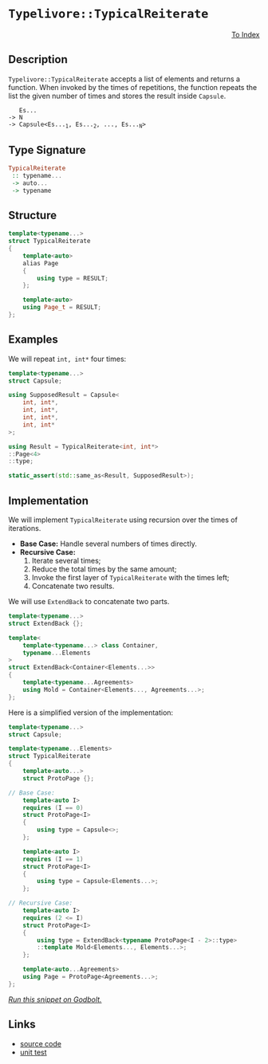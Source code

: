 <!-- Copyright 2024 Feng Mofan
SPDX-License-Identifier: Apache-2.0 -->

# `Typelivore::TypicalReiterate`

<p style='text-align: right;'><a href="../../../facilities/metafunctions.md#typelivore-typical-reiterate">To Index</a></p>

## Description

`Typelivore::TypicalReiterate` accepts a list of elements and returns a function. When invoked by the times of repetitions, the function repeats the list the given number of times and stores the result inside `Capsule`.

<pre><code>   Es...
-> N
-> Capsule&lt;Es...<sub>1</sub>, Es...<sub>2</sub>, ..., Es...<sub>N</sub>&gt;</code></pre>

## Type Signature

```Haskell
TypicalReiterate
 :: typename...
 -> auto...
 -> typename
```

## Structure

```C++
template<typename...>
struct TypicalReiterate
{
    template<auto>
    alias Page
    {
        using type = RESULT;
    };

    template<auto>
    using Page_t = RESULT;
};
```

## Examples

We will repeat `int, int*` four times:

```C++
template<typename...>
struct Capsule;

using SupposedResult = Capsule<
    int, int*,
    int, int*,
    int, int*,
    int, int*
>;

using Result = TypicalReiterate<int, int*>
::Page<4>
::type;

static_assert(std::same_as<Result, SupposedResult>);
```

## Implementation

We will implement `TypicalReiterate` using recursion over the times of iterations.

- **Base Case:** Handle several numbers of times directly.
- **Recursive Case:**
  1. Iterate several times;
  2. Reduce the total times by the same amount;
  3. Invoke the first layer of `TypicalReiterate` with the times left;
  4. Concatenate two results.

We will use `ExtendBack` to concatenate two parts.

```C++
template<typename...>
struct ExtendBack {};

template<
    template<typename...> class Container,
    typename...Elements
>
struct ExtendBack<Container<Elements...>>
{
    template<typename...Agreements>
    using Mold = Container<Elements..., Agreements...>;
};
```

Here is a simplified version of the implementation:

```C++
template<typename...>
struct Capsule;

template<typename...Elements>
struct TypicalReiterate
{
    template<auto...>
    struct ProtoPage {};

// Base Case:
    template<auto I>
    requires (I == 0)
    struct ProtoPage<I>
    {
        using type = Capsule<>;
    };

    template<auto I>
    requires (I == 1)
    struct ProtoPage<I>
    {
        using type = Capsule<Elements...>;
    };

// Recursive Case:
    template<auto I>
    requires (2 <= I)
    struct ProtoPage<I>
    {
        using type = ExtendBack<typename ProtoPage<I - 2>::type>
        ::template Mold<Elements..., Elements...>;
    };

    template<auto...Agreements>
    using Page = ProtoPage<Agreements...>;
};
```

[*Run this snippet on Godbolt.*](https://godbolt.org/#z:OYLghAFBqd5QCxAYwPYBMCmBRdBLAF1QCcAaPECAMzwBtMA7AQwFtMQByARg9KtQYEAysib0QXACx8BBAKoBnTAAUAHpwAMvAFYTStJg1DIApACYAQuYukl9ZATwDKjdAGFUtAK4sGIAMykrgAyeAyYAHI%2BAEaYxCAArIEADqgKhE4MHt6%2BeqnpjgKh4VEssfHSdpgOmUIETMQE2T5%2BgVU1AnUNBMWRMXGJbfWNzblctsM9YX1lA5IAlLaoXsTI7Bzm/mHI3lgA1Cb%2Bbl6OtIQAnofYJhoAgpvbu5gHR8gKBOhYVFc393cEmBYyQMAMObgI52SjFYmAAdPCfnd3sQvA49m4mMkFF56IcrHdfgB6Ql7ADqzwA7nRaHsvEo9gQEHgFHsqF4GB0GAzUHs0BymADmACGRSeclugpYb8AUCQZgwRCocw2PCpf5rkiCCi0dhVIL0BYmMgANYHADsVjNABE8b9pYDgQL5Udfns3QyHXKFZDoSqEereQYFCyPIImNMyK73YrfXD4dh6GxBAo7erfsjUQQ9rr9YaTWDQ/UI2CE4DGARJf7rmmCRao26ZY7QUcY8q47DbsBiJgy8nEbd3bT0kY9gBZTzoF5W9GycPhYglxPlyuw0h7Tvd3sV1U/fz4%2B7W20E/6ep3epUw1WlpMV/sZtEAFUheFEtAASphCHEz7X94PG16RxMCcqA7jWA7uveWbKMQqBEMoTDAM8Jh1oee52ncxJ7Ia9J1JgyQgPWHqymeQEgXsACS/aDt2ACOXh4N2LIQBRU6HNOGjzERUF7DBcGoAhSFglR4GDihf6Du6dJhMADI%2BlO6KYtiuIumm6F3GJaH7kRAGkRi5EiRqEFunRDFMXsLFsf405cFxGmQVqma8bB8GIc6biGUR4lEYO0kjjGCkYliOLudey5gdWEluihNrqX8txYR%2ByArOkABuzx4QROmns2%2BlEJR1HuqZjGYMxZgvG47GUXZxl7DxfGuUJRyefZ0V1q1kl%2BbJAVVTmrh5sa56xs5/GCe5rEALR7GYVwgCAMaFZJexzbpwrjrQ6CLluK5rmFyYRUetUxYd2UkblwFEKqG49jeKaiVJw6yWNCkNQJblgtd20HXFx0/ZhABUgNA8DhJEkDD7YEID5A6DAPA/DsPxQ8HJPBVJx0Bc/b2md7mtpeVbpo5aJBcpzraXcXV7EIXjJPkmDoB%2BylZlVJMhWCRFhAQa6c/9pAc4I3OCLz/Nc3sPN8x1nOCwQ/2ppFGG3JTjM4sz1l7E%2ByQvmIH5fsQelS2LQv9nNY1gpIxvzT6J2agKL4APpMMGcQEBA7zoHNCgwg7d1uMrtCi9TtNpPTfsEFcXF7hwiy0JwCS8H4HBaKQqCcJVljWHVyyrMhZj%2BDwpAEJoUeLMaiRmLCZpmJIAAc1cJBoACcCRmBoABs1eBDHHCSLwLASBoGikAnScpxwvAKCAg%2BF4nUekHAsAwIgIDLAQyQnOQlBoECdBxBEMKcKo1etxNreSHswDIMgexSLCZi8PThAkHg7vjPwggiGI7BSDIgiKCo6gz1ILocYFI9YEW4LPLucch5F2TpwAA8icNeWZUBUD2IfY%2Bp9z6X2vpIW%2BFkPDb3oMQA4udbK8GnloRYEAkBb01sQjeEA6E73iMAKQZg%2BB0ABMQCeEBoiwOiGEBo5xOD50EcwYg5x4HRG0NUae%2Bct43ngQwWgIjAFYGiF4YAGJaC0AnhA0gWAWCGGAOIdRJUajpX0UnTAqhqgnHWPnTmmAu5JzONEPWkiPBYFgVqPAfcDHpWINEYOVpAQmLOEYIuiwqAGGAAoAAangTAFJ4FKlEbwN%2BwhXxf2kFkv%2BahYHAP0CYlA1hrD6DwNECekBFioGSIUBg%2BiJpu3YqYdOlgW68FQEE4gz9SrwEWO0RpLgGDuE8C0PQIRpilHKHkNIGQBCjD8OMfIiyGC9FmQMcYwzaiTGWXoXZnRJibP6PEHZ%2ByJljAmN0U5sxzlDKzmsCQ0dY7x1gaPdBR8T5nwvlfG%2B5UIC4EfiQzY5CC7RMWAgTATAsDxAgCXEAkh/Cwgbv4M0kgNCSCrq3AeCRW4N30JwHupA%2B551hK3Lg7cG7VypQkSQXAEhotbjAwBo9x6TwhTPahi8aHLyQevCgTDUBEN3vvDgDQWCpTNBNJggYTHXwbrCLgsIbH4CIH0l%2BP9smfwkHk2QBSAFJ10Bw0BmIMmvI4NA4e3SEECpQWgyV0rZXypHFwJVKqNAEJFfQuIpD/BmHmBQ6Jc9aE%2BpYYw5hxCQBOplTsEx7quCDxoP7OIvD%2BGAPEcIjJpAs2SOkbIhwObFHlmUao2BGitE6L0TmoxET1hJ3wN2SxAzAG2PsQCHNzjXG8HcZ4843iG0UL6QE/OQSQlKDCcYowkTQDcr4HExJyTUnpIMVkj%2B4hv75KUIUwBJqSlRPaVYSwlTqmDOTg0zIzTWnWSPdYLpyden9JqQi2wLi5GZFGeMnIKyghjLuXM1ZCzGkHKAwUTIAHtlvvsI0roIwrm/qOQwODUwShnMOZcn9GHbkzPQ7ZJYKxnn4age8tlnA9ixpdfGt1HrVUWWBRq/14LKHF1INC2FAxX1dxJWSpVWKzRMrNGafw2LJCn3GDauBY9bCcpYzy%2BAfKV7IMjeG4he82CcElVglgChUpX1Su62Ecp3j33VU/LV66cl6u1YaopARSBmvATwS11qPl2tXicPYqCKPEBYNp3T%2BnDPGazBAQhvrQW538EGrlVDQ0oFU3EFTor4h6dpnbAzDc7bBYdr50%2BnDU08MoBmpOea1FiKEfmmRcji0iqUSotRjbMCaO0WIGtBi60zqHYYixjgrGwPbclTtBju2wL7cIwdviR05vHaE8JM6ZIhtiYhJdKS0mMBzZZ3VW6DU7qNToezBhD3lJPe4l9dTL0CH0YSN2ZSOkWAfT0uImqBm1Ogx%2B5wEBXCgb/egSD5zSBrJAwh%2BZ4Gii4fuYc99nIUPfaQyhv72H4NYYuThtDEP8MKCeV/FzpGR7ka02fHTem9gZaM06d49GzMRbztFuTUKYVwsoJanjIAzBKv8P4BI9cGUDw52adurK8fSYnlPSFpBS6SDNLfATXApAN342irgZoiUcH8Lj210m6cq7voLjXwbuWLCCekZwkggA%3D%3D)

## Links

- [source code](../../../../conceptrodon/descend/typelivore/reiterate.hpp)
- [unit test](../../../../tests/unit/metafunctions/typelivore/typical_reiterate.test.hpp)
